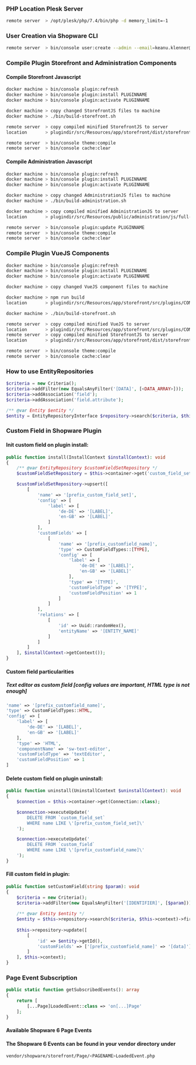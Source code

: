 ### PHP Location Plesk Server
```bash
remote server  > /opt/plesk/php/7.4/bin/php -d memory_limit=-1
```
### User Creation via Shopware CLI
```bash
remote server  > bin/console user:create --admin --email=keanu.klenner@connectiv.de --firstName="keanu" --lastName="klenner" --password=connectiv --no-interaction keanuklenner
```
### Compile Plugin Storefront and Administration Components
#### Compile Storefront Javascript
```bash
docker machine > bin/console plugin:refresh
docker machine > bin/console plugin:install PLUGINNAME
docker machine > bin/console plugin:activate PLUGINNAME

docker machine > copy changed StorefrontJS files to machine
docker machine > ./bin/build-storefront.sh

remote server  > copy compiled minified StorefrontJS to server
location       > plugindir/src/Resources/app/storefront/dist/storefront/js/full-plugin-name.js

remote server  > bin/console theme:compile
remote server  > bin/console cache:clear
```

#### Compile Administration Javascript
```bash
docker machine > bin/console plugin:refresh
docker machine > bin/console plugin:install PLUGINNAME
docker machine > bin/console plugin:activate PLUGINNAME

docker machine > copy changed AdministrationJS files to machine
docker machine > ./bin/build-administration.sh

docker machine > copy compiled minified AdministrationJS to server
location       > plugindir/src/Resources/public/administration/js/full-plugin-name.js

remote server  > bin/console plugin:update PLUGINNAME
remote server  > bin/console theme:compile
remote server  > bin/console cache:clear
```
### Compile Plugin VueJS Components
```bash
docker machine > bin/console plugin:refresh
docker machine > bin/console plugin:install PLUGINNAME
docker machine > bin/console plugin:activate PLUGINNAME

docker machine > copy changed VueJS component files to machine

docker machine > npm run build
location       > plugindir/src/Resources/app/storefront/src/plugins/COMPONENT-NAME

docker machine > ./bin/build-storefront.sh

remote server  > copy compiled minified VueJS to server
location       > plugindir/src/Resources/app/storefront/src/plugins/COMPONENT-NAME/dist/COMPONENT-NAME.js
remote server  > copy compiled minified StorefrontJS to server
location       > plugindir/src/Resources/app/storefront/dist/storefront/js/full-plugin-name.js

remote server  > bin/console theme:compile
remote server  > bin/console cache:clear
```
### How to use EntityRepositories
```php
$criteria = new Criteria();
$criteria->addFilter(new EqualsAnyFilter('[DATA]', [<DATA_ARRAY>]));
$criteria->addAssociation('field');
$criteria->addAssociation('field.attribute');

/** @var Entity $entity */
$entity = EntityRepositoryInterface $repository->search($criteria, $this->context);
```

### Custom Field in Shopware Plugin
#### Init custom field on plugin install:
```php
public function install(InstallContext $installContext): void
{
	/** @var EntityRepository $customFieldSetRepository */
	$customFieldSetRepository = $this->container->get('custom_field_set.repository');

	$customFieldSetRepository->upsert([
		[
			'name' => '[prefix_custom_field_set]',
			'config' => [
				'label' => [
					'de-DE' => '[LABEL]',
					'en-GB' => '[LABEL]'
				]
			],
			'customFields' => [
				[
					'name' => '[prefix_customfield_name]',
					'type' => CustomFieldTypes::[TYPE],
					'config' => [
						'label' => [
							'de-DE' => '[LABEL]',
							'en-GB' => '[LABEL]'
						],
						'type' => '[TYPE]',
						'customFieldType' => '[TYPE]',
						'customFieldPosition' => 1
					]
				]
			],
			'relations' => [
				[
					'id' => Uuid::randomHex(),
					'entityName' => '[ENTITY_NAME]'
				]
			]
		]
	], $installContext->getContext());
}
```
#### Custom field particularities
##### Text editor as custom field [config values are important, HTML type is not enough]
```php
'name' => '[prefix_customfield_name]',
'type' => CustomFieldTypes::HTML,
'config' => [
	'label' => [
		'de-DE' => '[LABEL]',
		'en-GB' => '[LABEL]'
	],
	'type' => 'HTML',
	'componentName' => 'sw-text-editor',
	'customFieldType' => 'textEditor',
	'customFieldPosition' => 1
]
```
#### Delete custom field on plugin uninstall:
```php
public function uninstall(UninstallContext $uninstallContext): void
{
	$connection = $this->container->get(Connection::class);

	$connection->executeUpdate('
		DELETE FROM `custom_field_set`
		WHERE name LIKE \'[prefix_custom_field_set]\'
	');

	$connection->executeUpdate('
		DELETE FROM `custom_field`
		WHERE name LIKE \'[prefix_customfield_name]\'
	');
}
```
#### Fill custom field in plugin:
```php
public function setCustomField(string $param): void  
{  
	$criteria = new Criteria();  
	$criteria->addFilter(new EqualsAnyFilter('[IDENTIFIER]', [$param]));  
  
	/** @var Entity $entity */  
	$entity = $this->repository->search($criteria, $this->context)->first();  
  
	$this->repository->update([  
		[  
			'id' => $entity->getId(),  
			'customFields' => ['[prefix_customfield_name]' => '[data]']  
		]
	], $this->context);  
}
```

### Page Event Subscription

```php
public static function getSubscribedEvents(): array  
{  
	return [  
		[...Page]LoadedEvent::class => 'on[...]Page'  
	];  
}
```

#### Available Shopware 6 Page Events
#### The Shopware 6 Events can be found in your vendor directory under
```bash
vendor/shopware/storefront/Page/<PAGENAME>LoadedEvent.php
```
